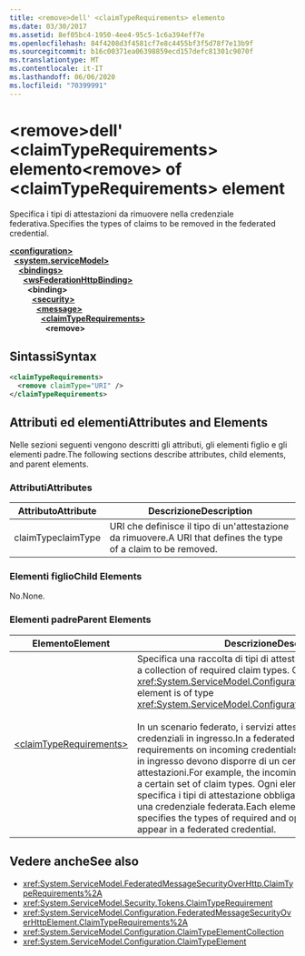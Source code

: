 ```yaml
---
title: <remove>dell' <claimTypeRequirements> elemento
ms.date: 03/30/2017
ms.assetid: 8ef05bc4-1950-4ee4-95c5-1c6a394eff7e
ms.openlocfilehash: 84f4208d3f4581cf7e8c4455bf3f5d78f7e13b9f
ms.sourcegitcommit: b16c00371ea06398859ecd157defc81301c9070f
ms.translationtype: MT
ms.contentlocale: it-IT
ms.lasthandoff: 06/06/2020
ms.locfileid: "70399991"
---
```

# <a name="remove-of-claimtyperequirements-element"></a><span data-ttu-id="9a80f-102">\<remove>dell' \<claimTypeRequirements> elemento</span><span class="sxs-lookup"><span data-stu-id="9a80f-102">\<remove> of \<claimTypeRequirements> element</span></span>
<span data-ttu-id="9a80f-103">Specifica i tipi di attestazioni da rimuovere nella credenziale federativa.</span><span class="sxs-lookup"><span data-stu-id="9a80f-103">Specifies the types of claims to be removed in the federated credential.</span></span>  
  
[**\<configuration>**](../configuration-element.md)\
&nbsp;&nbsp;[**\<system.serviceModel>**](system-servicemodel.md)\
&nbsp;&nbsp;&nbsp;&nbsp;[**\<bindings>**](bindings.md)\
&nbsp;&nbsp;&nbsp;&nbsp;&nbsp;&nbsp;[**\<wsFederationHttpBinding>**](wsfederationhttpbinding.md)\
&nbsp;&nbsp;&nbsp;&nbsp;&nbsp;&nbsp;&nbsp;&nbsp;**\<binding>**\
&nbsp;&nbsp;&nbsp;&nbsp;&nbsp;&nbsp;&nbsp;&nbsp;&nbsp;&nbsp;[**\<security>**](security-of-wsfederationhttpbinding.md)\
&nbsp;&nbsp;&nbsp;&nbsp;&nbsp;&nbsp;&nbsp;&nbsp;&nbsp;&nbsp;&nbsp;&nbsp;[**\<message>**](message-element-of-wsfederationhttpbinding.md)\
&nbsp;&nbsp;&nbsp;&nbsp;&nbsp;&nbsp;&nbsp;&nbsp;&nbsp;&nbsp;&nbsp;&nbsp;&nbsp;&nbsp;[**\<claimTypeRequirements>**](claimtyperequirements-for-message.md)\
&nbsp;&nbsp;&nbsp;&nbsp;&nbsp;&nbsp;&nbsp;&nbsp;&nbsp;&nbsp;&nbsp;&nbsp;&nbsp;&nbsp;&nbsp;&nbsp;**\<remove>**  
  
## <a name="syntax"></a><span data-ttu-id="9a80f-104">Sintassi</span><span class="sxs-lookup"><span data-stu-id="9a80f-104">Syntax</span></span>  
  
```xml  
<claimTypeRequirements>
  <remove claimType="URI" />
</claimTypeRequirements>
```  
  
## <a name="attributes-and-elements"></a><span data-ttu-id="9a80f-105">Attributi ed elementi</span><span class="sxs-lookup"><span data-stu-id="9a80f-105">Attributes and Elements</span></span>  
 <span data-ttu-id="9a80f-106">Nelle sezioni seguenti vengono descritti gli attributi, gli elementi figlio e gli elementi padre.</span><span class="sxs-lookup"><span data-stu-id="9a80f-106">The following sections describe attributes, child elements, and parent elements.</span></span>  
  
### <a name="attributes"></a><span data-ttu-id="9a80f-107">Attributi</span><span class="sxs-lookup"><span data-stu-id="9a80f-107">Attributes</span></span>  
  
|<span data-ttu-id="9a80f-108">Attributo</span><span class="sxs-lookup"><span data-stu-id="9a80f-108">Attribute</span></span>|<span data-ttu-id="9a80f-109">Descrizione</span><span class="sxs-lookup"><span data-stu-id="9a80f-109">Description</span></span>|  
|---------------|-----------------|  
|<span data-ttu-id="9a80f-110">claimType</span><span class="sxs-lookup"><span data-stu-id="9a80f-110">claimType</span></span>|<span data-ttu-id="9a80f-111">URI che definisce il tipo di un'attestazione da rimuovere.</span><span class="sxs-lookup"><span data-stu-id="9a80f-111">A URI that defines the type of a claim to be removed.</span></span>|  
  
### <a name="child-elements"></a><span data-ttu-id="9a80f-112">Elementi figlio</span><span class="sxs-lookup"><span data-stu-id="9a80f-112">Child Elements</span></span>  
 <span data-ttu-id="9a80f-113">No.</span><span class="sxs-lookup"><span data-stu-id="9a80f-113">None.</span></span>  
  
### <a name="parent-elements"></a><span data-ttu-id="9a80f-114">Elementi padre</span><span class="sxs-lookup"><span data-stu-id="9a80f-114">Parent Elements</span></span>  
  
|<span data-ttu-id="9a80f-115">Elemento</span><span class="sxs-lookup"><span data-stu-id="9a80f-115">Element</span></span>|<span data-ttu-id="9a80f-116">Descrizione</span><span class="sxs-lookup"><span data-stu-id="9a80f-116">Description</span></span>|  
|-------------|-----------------|  
|[\<claimTypeRequirements>](claimtyperequirements-for-message.md)|<span data-ttu-id="9a80f-117">Specifica una raccolta di tipi di attestazione obbligatori.</span><span class="sxs-lookup"><span data-stu-id="9a80f-117">Specifies a collection of required claim types.</span></span> <span data-ttu-id="9a80f-118">Ciascun elemento è di tipo <xref:System.ServiceModel.Configuration.ClaimTypeElement>.</span><span class="sxs-lookup"><span data-stu-id="9a80f-118">Each element is of type <xref:System.ServiceModel.Configuration.ClaimTypeElement>.</span></span><br /><br /> <span data-ttu-id="9a80f-119">In un scenario federato, i servizi attestano i requisiti per le credenziali in ingresso.</span><span class="sxs-lookup"><span data-stu-id="9a80f-119">In a federated scenario, services state the requirements on incoming credentials.</span></span> <span data-ttu-id="9a80f-120">Ad esempio, le credenziali in ingresso devono disporre di un certo set di tipi di attestazioni.</span><span class="sxs-lookup"><span data-stu-id="9a80f-120">For example, the incoming credentials must possess a certain set of claim types.</span></span> <span data-ttu-id="9a80f-121">Ogni elemento di questa raccolta specifica i tipi di attestazione obbligatori e facoltativi previsti in una credenziale federata.</span><span class="sxs-lookup"><span data-stu-id="9a80f-121">Each element in this collection specifies the types of required and optional claims expected to appear in a federated credential.</span></span>|  
  
## <a name="see-also"></a><span data-ttu-id="9a80f-122">Vedere anche</span><span class="sxs-lookup"><span data-stu-id="9a80f-122">See also</span></span>

- <xref:System.ServiceModel.FederatedMessageSecurityOverHttp.ClaimTypeRequirements%2A>
- <xref:System.ServiceModel.Security.Tokens.ClaimTypeRequirement>
- <xref:System.ServiceModel.Configuration.FederatedMessageSecurityOverHttpElement.ClaimTypeRequirements%2A>
- <xref:System.ServiceModel.Configuration.ClaimTypeElementCollection>
- <xref:System.ServiceModel.Configuration.ClaimTypeElement>
